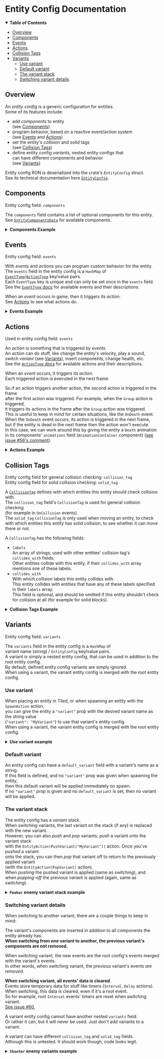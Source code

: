 # Entity Config Documentation
<details open>
<summary>
    <strong>Table of Contents</strong>
</summary>

- [Overview](#overview)
- [Components](#components)
- [Events](#events)
- [Actions](#actions)
- [Collision Tags](#collision-tags)
- [Variants](#variants)
  - [Use variant](#use-variant)
  - [Default variant](#default-variant)
  - [The variant stack](#the-variant-stack)
  - [Switching variant details](#switching-variant-details)
</details>

## Overview
An _entity config_ is a generic configuration for entities.  
Some of its features include:
- add _components_ to entity  
  (see [Components])
- program behavior, based on a reactive event/action system  
  (see [Events] and [Actions])
- set the entity's _collision_ and _solid_ tags  
  (see [Collision Tags])
- define entity config _variants_, nested entity configs that  
  can have different components and behavior  
  (see [Variants])

Entity config RON is deserialized into the crate's `EntityConfig` struct.  
See its technical documentation here [`EntityConfig`][docs-EntityConfig].

## Components
Entity config field: `components`

The `components` field contains a list of optional components for this entity.  
See [`EntityComponentsData`][docs-EntityComponentsData] for available components.  

<details>
<summary>
    <strong>Components Example</strong>
</summary>

```ron
(
    components: (
        // See the `Size` component's docs for which fields are required.
        // https://noah2610.github.io/deathfloor/deathfloor/components/prelude/struct.Size.html
        size: (
            w: 16.0,
            h: 24.0,
        ),
        // https://noah2610.github.io/deathfloor/deathfloor/components/prelude/struct.Gravity.html
        gravity: (
            y: -900.0,
        ),
    ),
)
```

Any fields whose value is wrapped with `Option` (in their docs) can be omitted.  
For most components, their docs page shows which fields it needs,  
but for some the way they are configured looks completely different from the docs,  
and there's no easy way to figure out when that is the case from the docs.  
For this I should work on manual documentation for every entity config components.
</details>

## Events
Entity config field: `events`

With _events_ and _actions_ you can program custom behavior for the entity.  
The `events` field in the entity config is a `HashMap` of  
[`EventType`][docs-EventType]/[`ActionType`][docs-ActionType] key/value pairs.  
Each `EventType` key is unique and can only be set once in the `events` field.  
See the [`EventType` docs][docs-EventType] for available events and their descriptions.

When an _event_ occurs in game, then it triggers its _action_.  
See [Actions] to see what actions do.

<details>
<summary>
    <strong>Events Example</strong>
</summary>

```ron
(
    events: { // The `{}` brackets denote a `HashMap`.
    //  EventType                    ActionType
    //  vvvvvvvvvvvvvvvvvvvvvvvvvvv  vvvvvvvvvvvvvvvvvvvvvvvvvvvvv
        OnSpawn:                     Echo("Entity just spawned!"),
        OnCollision(IsTag("Enemy")): Echo("Collision with Enemy!"),
    },
)
```
</details>

## Actions
Used in entity config field: `events`

An _action_ is something that is triggered by _events_.  
An _action_ can do stuff, like change the entity's velocity, play a sound,  
switch _variant_ (see [Variants]), insert components, change health, etc.  
See the [`ActionType` docs][docs-ActionType] for available actions and their descriptions.

When an _event_ occurs, it triggers its _action_.  
Each triggered action is executed in the next frame.  

So if an action triggers another action, the second action is triggered in the frame  
after the first action was triggered. For example, when the `Group` action is triggered,  
it triggers its actions in the frame after the `Group` action was triggered.  
This is useful to keep in mind for certain situations, like the `OnDeath` event.  
When the `OnDeath` event occurs, its action is triggered in the next frame,  
but if the entity is dead in the next frame then the action won't execute.  
In this case, we can work around this by giving the entity a `Death` animation  
in its components' `animations` field (`AnimationContainer` component) ([see issue #56's comment](https://github.com/Noah2610/deathfloor/issues/56#issuecomment-678921295)).

<details>
<summary>
    <strong>Actions Example</strong>
</summary>

```ron
(
    events: (
        //       Group ActionType
        //       vvvvv
        OnSpawn: Group([
            // Everything in this array is an `ActionType`
            Echo("Just spawned! Gonna do a lil jump!"),
            MoveAction(Jump( y: 150.0 )),
        ]),
        OnCollision(IsTag("Enemy")): Group([
            Echo("Touching an Enemy, gonna take some damage now!"),
            HealthAction(Lose(1)),
        ]),
    ),
)
```
</details>

## Collision Tags
Entity config field for general collision checking: `collision_tag`  
Entity config field for solid collision checking: `solid_tag`

A [`CollisionTag`][docs-CollisionTag] defines with which entities this entity should check collision with.  
The `collision_tag` field's `CollisionTag` is used for general collision checking  
(for example in `OnCollision` events).  
The `solid_tag` `CollisionTag` is only used when moving an entity, to check  
with which entities this entity has solid collision, to see whether it can move there or not.

A `CollisionTag` has the following fields:
- `labels`  
  An array of strings; used with other entities' collision tag's `collides_with` fields.  
  Other entities collide with this entity, if their `collides_with` array mentions one of these labels.
- `collides_with`  
  With which collision labels this entity collides with.  
  This entity collides with entities that have any of these labels specified in their `labels` array.  
  This field is optional, and should be omitted if this entity shouldn't check for collision at all (for example for solid blocks).

<details>
<summary>
    <strong>Collision Tags Example</strong>
</summary>

Some collision rules derived from the below configs:
- The player has solid collision with solid blocks.
- The player checks for collisions with solid blocks, and enemies,  
  so we can check for collisions with these entities with `OnCollision` events.
- The solid block has no solid collisions, because solid blocks don't move.  
  So theoretically if we would move solid blocks, they could pass through everything.
- The solid block generates no collision events at all, because its  
  `collision_tag`'s `collides_with` field is omitted.

__Player collision tag config example__
```ron
(
    collision_tag: (
        labels:        ["Player"],
        collides_with: ["Solid", "Enemy"],
    ),

    solid_tag: (
        labels:        ["Player"],
        collides_with: ["Solid"],
    ),
)
```

__Solid block collision tag config example__
```ron
(
    collision_tag: (
        labels: ["Solid"],
        // Omit field `collides_with`, because solid blocks
        // shouldn't check for collision with anything.
    ),

    solid_tag: (
        labels: ["Solid"],
        // Omit field `collides_with`, because solid blocks don't move and
        // therefor shouldn't check for collisions with other solid entities.
    ),
)
```
</details>

## Variants
Entity config field: `variants`

The `variants` field in the entity config is a `HashMap` of  
variant name (string) / `EntityConfig` key/value pairs.  
A variant is simply a nested entity config, that can be used in addition to the root entity config.  
By default, defined entity config variants are simply ignored.  
When using a variant, the variant entity config is merged with the root entity config.

### Use variant
When placing an entity in Tiled, or when spawning an entity with the `SpawnAction` action,  
you can give the entity a `"variant"` prop with the desired variant name as the string value  
(`"variant": "MyVariant"`) to use that variant's entity config.  
When using a variant, the variant entity config is merged with the root entity config.

<details>
<summary>
    <strong>Use variant example</strong>
</summary>

__In Tiled__  
Give the entity object a `"variant"` prop with the variant name.
```
"variant": "MyVariant"
```

__Spawning with `SpawnAction`__  
Give the entity the `"variant"` prop like this.
```ron
SpawnAction(SpawnRelative((
    object: (
        type: Enemy("MyEnemy"), // or `Custom("MyCustomEntity")`
        pos: (x: 0.0, y: 0.0),
        size: (w: 16.0, h: 16.0),
        // Specify the variant in the `props` `HashMap` like so:
        props: {
            "variant": "MyVariant",
        },
    ),
)))
```
</details>

### Default variant
An entity config can have a `default_variant` field with a variant's name as a string.  
If this field is defined, and no `"variant"` prop was given when spawning the entity,  
then this default variant will be applied immediately on spawn.  
If no `"variant"` prop is given and no `default_variant` is set, then no variant will be applied.

### The variant stack
The entity config has a _variant stack_.  
When _switching_ variants, the last variant on the stack (if any) is replaced with the new variant.  
However, you can also _push_ and _pop_ variants; _push_ a variant onto the variant stack  
with the `EntityAction(PushVariant("MyVariant"))` action. Once you've _pushed_ a variant  
onto the stack, you can then _pop_ that variant off to return to the previously applied variant  
(with the `EntityAction(PopVariant)` action).  
When _pushing_ the pushed variant is applied (same as _switching_), and  
when _popping-off_ the previous variant is applied (again, same as _switching_).

<details>
<summary>
    <strong><code>Peeker</code> enemy variant stack example</strong>
</summary>

The variant stack can be useful in very specific circumstances.  
For example, our [`Peeker`](../../resources/settings/enemies/peeker.ron) enemy uses this mechanic.  
The `Peeker` makes heavy use of variants for its general behavior.  
It has variants for _hiding_ (idling), _charging up_ an attack, _cooling down_ after an attack, etc.  
But we also need to be able to tell it in which direction to shoot, which we normally do with a variant,  
but if it is constantly switching variants for its base behavior, we cannot really store  
in which direction it should be shooting.  
In this case we use the variant stack's push/pop/switch very specifically.  
The `Peeker` has `"ShootLeft"` and `"ShootRight"` variants, which we specify when  
spawning/placing the entity. Immediately it _pushes_ its `"Hide"` variant onto the stack,  
because initially it should be hiding. The peeker does what it does, while _switching_ variants,  
but when it's time to _shoot_, instead of switching it _pops-off_ its variant, returning to  
the initally set variant (either `"ShootLeft"` or `"ShootRight"`),  
after which it pushes the `"Hide"` variant onto the stack again, and so forth.
</details>

### Switching variant details
When switching to another variant, there are a couple things to keep in mind:  

The variant's components are inserted in addition to all components the entity already has.  
__When switching from one variant to another, the previous variant's components are not removed.__  

When switching variant, the new events are the root config's events merged with the variant's events.  
In other words, when switching variant, the previous variant's events _are removed_.

__When switching variant, all events' data is cleared__.  
Events store temporary data for stuff like timers (`Interval`, `Delay` actions).  
When switching, this data is cleared, even if it's a root event.  
So for example, root `Interval` events' timers are reset when switching variant.  
[See issue #60.](https://github.com/Noah2610/deathfloor/issues/60)

A variant entity config cannot have another nested `variants` field.  
Or rather it can, but it will never be used. Just don't add variants to a variant.

A variant can have different `collision_tag` and `solid_tag` fields.  
Although this is untested. It should work though, code looks legit.

<details>
<summary>
    <strong><code>Shooter</code> enemy variants example</strong>
</summary>

With variants you can program different behavior for an entity.  
For example, we have a `Shooter` enemy that shoots in regular intervals,  
while moving in a direction. With variants, we can specify in which direction to move.  
So our `Shooter` has `"Left"` and `"Right"` variants, which make the entity  
move left or right, respectively.  
When placing the `Shooter` in Tiled we give it an initial variant to specify  
in which direction it should initially start moving.  
We've configured the `"Left"` variant to move left, and to _switch_ to the `"Right"` variant  
when it collides with a wall or it detects a ledge to the left; and vice-versa.  
With the `EntityAction(SwitchVariant("VARIANT_NAME"))` action we can switch variants at runtime.

Our `Shooter` enemy entity config (only relevant parts).  
[Full `Shooter` config](../../resources/settings/enemies/shooter.ron).
```ron
(
    /* ... */

    entity: (
        components: (/* ... */),
        events: {/* ... */},

        variants: {
            "Left": (
                // Components to insert for the "Left" variant.
                components: (
                    // Move left with the walker component.
                    walker: (
                        x: -500.0,
                    ),
                ),

                // Events only for the "Left" variant.
                events: {
                    // Switch to "Right" variant when detecting a ledge to the left.
                    OnLedgeDetect(BottomLeft, Bottom):
                        EntityAction(SwitchVariant("Right")),

                    // Switch to "Right" variant when colliding with a solid entity to the left.
                    OnCollision(And([
                            IsTag("Solid"),
                            IsState(Enter),
                            IsSide(Left),
                        ])): EntityAction(SwitchVariant("Right")),

                    // Shoot to the left.
                    Interval(1000): SpawnAction(SpawnRelative((
                        object: (
                            type: Custom("ShooterBullet"),
                            pos: (x: -24.0, y: -4.0),
                            size: (w: 16.0, h: 16.0),
                            props: {
                                "variant": "Left",
                            },
                        ),
                    ))),
                },
            ),

            "Right": (
                // Components to insert for the "Right" variant.
                components: (
                    // Move right with the walker component.
                    walker: (
                        x: 500.0,
                    ),
                ),

                // Events only for the "Right" variant.
                events: {
                    // Switch to "Left" variant when detecting a ledge to the right.
                    OnLedgeDetect(BottomRight, Bottom):
                        EntityAction(SwitchVariant("Left")),

                    // Switch to "Left" variant when colliding with a solid entity to the right.
                    OnCollision(And([
                            IsTag("Solid"),
                            IsState(Enter),
                            IsSide(Right),
                        ])): EntityAction(SwitchVariant("Left")),

                    // Shoot to the right.
                    Interval(1000): SpawnAction(SpawnRelative((
                        object: (
                            type: Custom("ShooterBullet"),
                            pos: (x: 24.0, y: -4.0),
                            size: (w: 16.0, h: 16.0),
                            props: {
                                "variant": "Right",
                            },
                        ),
                    ))),
                },
            ),
        },

        collision_tag: (/* ... */),
        solid_tag: (/* ... */),
    ),
)
```
</details>

[Components]:     #components
[Events]:         #events
[Actions]:        #actions
[Collision Tags]: #collision-tags
[Variants]:       #variants

[docs-EntityConfig]:         https://noah2610.github.io/deathfloor/deathfloor/settings/entity_config/struct.EntityConfig.html
[docs-EntityComponentsData]: https://noah2610.github.io/deathfloor/deathfloor/settings/entity_config/struct.EntityComponentsData.html
[docs-EventType]:            https://noah2610.github.io/deathfloor/deathfloor/components/events_register/event_type/enum.EventType.html
[docs-ActionType]:           https://noah2610.github.io/deathfloor/deathfloor/components/events_register/actions/enum.ActionType.html
[docs-CollisionTag]:         https://noah2610.github.io/deathfloor/deathfloor/collision_tag/collision_tag/struct.CollisionTag.html
